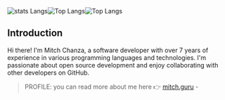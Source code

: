 <div style="display: flex;">

  <img src="https://github-readme-stats-ten-rust-77.vercel.app/api?username=mitch1009&show=reviews,discussions_started,discussions_answered,prs_merged,prs_merged_percentage" alt="stats Langs" />
  <img src="https://github-readme-stats-ten-rust-77.vercel.app/api/top-langs/?username=mitch1009&hide_progress=false" alt="Top Langs" />
  <img src="https://github-readme-stats-ten-rust-77.vercel.app/api/pin/?username=mitch1009&repo=slap" alt="Top Langs" />
</div>



## Introduction
Hi there! I'm Mitch Chanza, a software developer with over 7 years of experience in various programming languages and technologies. I'm passionate about open source development and enjoy collaborating with other developers on GitHub.
> PROFILE: you can read more about me here 👉 [mitch.guru](https://mitch.guru) - 
